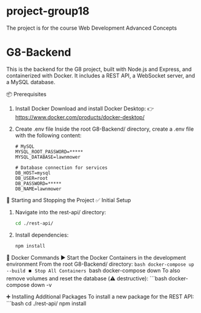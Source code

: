 # project-group18
The project is for the course Web Development Advanced Concepts
# G8-Backend
This is the backend for the G8 project, built with Node.js and Express, and containerized with Docker. It includes a REST API, a WebSocket server, and a MySQL database.

📦 Prerequisites
1. Install Docker
    Download and install Docker Desktop:
    👉 https://www.docker.com/products/docker-desktop/

2. Create .env file
Inside the root G8-Backend/ directory, create a .env file with the following content:
    ```env
    # MySQL
    MYSQL_ROOT_PASSWORD=*****
    MYSQL_DATABASE=lawnmower

    # Database connection for services
    DB_HOST=mysql
    DB_USER=root
    DB_PASSWORD=*****
    DB_NAME=lawnmower

🚀 Starting and Stopping the Project
✅ Initial Setup
1. Navigate into the rest-api/ directory:
    ```bash
    cd ./rest-api/
2. Install dependencies:
    ```bash
    npm install

🐳 Docker Commands
▶️ Start the Docker Containers in the development environment
From the root G8-Backend/ directory:
    ```bash
    docker-compose up --build
⏹️ Stop All Containers
    ```bash
    docker-compose down
To also remove volumes and reset the database (⚠️ destructive):
    ```bash
    docker-compose down -v

➕ Installing Additional Packages
To install a new package for the REST API:
    ```bash
    cd ./rest-api/
    npm install <package-name>

